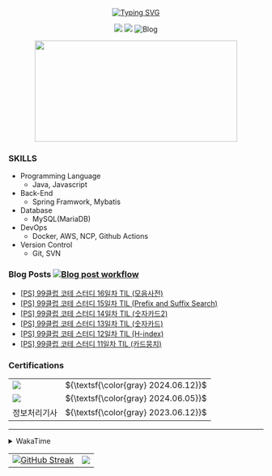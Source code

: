 

<div align="center">
  <!-- quotes-->
<!--     <a href="https://github.com/zhtmr"><img src="https://quotes-github-readme.vercel.app/api?theme=catppuccin_mocha" alt="Readme Quotes" /></a> -->

  <!-- Hi there -->
  <a href="https://github.com/zhtmr"><img src="https://readme-typing-svg.demolab.com?font=Fira+Code&pause=1000&center=true&vCenter=true&random=false&width=435&lines=%EC%95%88%EB%85%95%ED%95%98%EC%84%B8%EC%9A%94+%F0%9F%91%8B;Hi+there+%F0%9F%91%8B" alt="Typing SVG" /></a>

  <!-- hit, boj, blog badge -->
  <a href="https://hits.seeyoufarm.com"><img src="https://hits.seeyoufarm.com/api/count/incr/badge.svg?url=https%3A%2F%2Fgithub.com%2Fzhtmr&count_bg=%2379C83D&title_bg=%23555555&icon=&icon_color=%23E7E7E7&title=hits&edge_flat=false"/></a>
   <a href="https://solved.ac/zhtmr"><img src="http://mazassumnida.wtf/api/mini/generate_badge?boj=zhtmr&theme=dark?v3"/></a>
  <a href="https://zhtmr.github.io/" style="text-decoration: none;">
    <img src="https://img.shields.io/badge/Tech%20Blog-555263?style=flat&logoColor=white" alt="Blog" />
  </a>

 <!-- pet -->
  <a href="https://github.com/devxb/gitanimals">
    <img src="https://render.gitanimals.org/farms/zhtmr" width="400" height="200"/>
  </a>

</div>

 
### SKILLS

- Programming Language
  - Java, Javascript
- Back-End
  - Spring Framwork, Mybatis
- Database
  - MySQL(MariaDB)
- DevOps
  - Docker, AWS, NCP, Github Actions
- Version Control
  - Git, SVN

 
### Blog Posts  [![Blog post workflow](https://github.com/zhtmr/zhtmr/actions/workflows/blogposts.yml/badge.svg?branch=master)](https://github.com/zhtmr/zhtmr/actions/workflows/blogposts.yml)
<!-- BLOGPOSTS:START -->
- [[PS] 99클럽 코테 스터디 16일차 TIL (모음사전)](https://zhtmr.github.io/ps/hanghae99-TIL-16/)
- [[PS] 99클럽 코테 스터디 15일차 TIL (Prefix and Suffix Search)](https://zhtmr.github.io/ps/hanghae99-TIL-15/)
- [[PS] 99클럽 코테 스터디 14일차 TIL (숫자카드2)](https://zhtmr.github.io/ps/hanghae99-TIL-14/)
- [[PS] 99클럽 코테 스터디 13일차 TIL (숫자카드)](https://zhtmr.github.io/ps/hanghae99-TIL-13/)
- [[PS] 99클럽 코테 스터디 12일차 TIL (H-index)](https://zhtmr.github.io/ps/hanghae99-TIL-12/)
- [[PS] 99클럽 코테 스터디 11일차 TIL (카드뭉치)](https://zhtmr.github.io/ps/hanghae99-TIL-11/)
<!-- BLOGPOSTS:END -->


### Certifications
<table>
  <tr>
    <td valign="center">
      <img src="https://github.com/zhtmr/zhtmr/assets/48509269/e15147e5-e830-45af-a345-cf6704d35afd">    
    </td>
     <td><span>${\textsf{\color{gray} 2024.06.12}}$ </span></td>
  </tr>
  <tr>
    <td valign="center">
      <img src="https://github.com/zhtmr/zhtmr/assets/48509269/d136d3c5-ae4f-4c01-868b-5f7264959aa4">          
    </td>
    <td>
      <span>${\textsf{\color{gray} 2024.06.05}}$ </span>
    </td>
  </tr>
  <tr>
    <td valign="center">
      <span>정보처리기사</span>
    </td>
    <td>
      ${\textsf{\color{gray} 2023.06.12}}$
    </td>
  </tr>
</table>
  
  ---




<details>
<summary> WakaTime </summary>
<div>
<img src="https://github-readme-stats-six-smoky-82.vercel.app/api/wakatime?username=zhtmr&v=4"/>
</div>
</details>


<table>
  <!-- GitHub activity -->
<!--   <tr valign="center"><a href="#"><img src="https://github-readme-activity-graph.vercel.app/graph?username=zhtmr&theme=github-compact" /></a></tr> -->
  
  <tr>
    <td valign="center"><a href="https://github.com/zhtmr"><img align="top" src="https://github-readme-streak-stats-rho-ruddy.vercel.app?user=zhtmr&theme=bear&hide_border=true&locale=ko" alt="GitHub Streak" /></a></td>
    <td valign="center"><a href="https://github.com/zhtmr"><img align="top" src="https://github-readme-stats-six-smoky-82.vercel.app/api?username=zhtmr&show_icons=true&theme=radical&/v=2"/></a></td>
  </tr>

<!--
  <tr>
    <td valign="center"><a href="https://solved.ac/zhtmr"><img align="center" src="http://mazassumnida.wtf/api/v2/generate_badge?boj=zhtmr&theme=dark"/></a></td>
    <td valign="center"><a href="https://solved.ac/zhtmr"><img align="center" src="http://mazandi.herokuapp.com/api?handle=zhtmr&theme=dark"/></a></td>
  </tr>

  <tr>
    <td valign="center"><a href="https://opgc.me/#/users/zhtmr" ><img align="top" src="https://api.opgc.me/githubs/users/zhtmr/tag/?theme=prism" /></a></td> 
    </a></td>
  </tr>
-->
</table>



